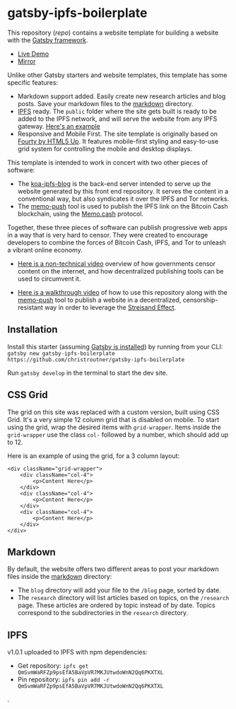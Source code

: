 # gatsby-ipfs-boilerplate

This repository (*repo*) contains a website template for building a website with
the [Gatsby framework](https://www.gatsbyjs.org/).

- [Live Demo](http://troutsblog.com)
- [Mirror](https://ipfs.io/ipfs/QmbG75ohG6oKrnDFiWXVAtTc79pfyELNjZ9cvhYRMyyN2q/)

Unlike other Gatsby starters and website templates, this template has some
specific features:
- Markdown support added. Easily create new research articles and blog posts.
Save your markdown files to the [markdown](./markdown) directory.
- [IPFS](https://ipfs.io) ready. The `public` folder where the site gets built
is ready to be added to the IPFS network, and will serve the website from any
IPFS gateway. [Here's an example](https://ipfs.io/ipfs/QmbG75ohG6oKrnDFiWXVAtTc79pfyELNjZ9cvhYRMyyN2q/)
- Responsive and Mobile First. The site template is originally based
on [Fourty by HTML5 Up](https://github.com/codebushi/gatsby-starter-forty). It
features mobile-first styling and easy-to-use grid system for controlling the
mobile and desktop displays.

This template is intended to work in concert with two other pieces of software:
- The [koa-ipfs-blog](https://github.com/christroutner/koa-ipfs-blog) is the back-end
server intended to serve up the website generated by this front end repository.
It serves the content in a conventional way, but also syndicates it over the
IPFS and Tor networks.
- The [memo-push](https://github.com/christroutner/memo-push) tool is used to
publish the IPFS link on the Bitcoin Cash blockchain, using
the [Memo.cash](https://memo.cash) protocol.

Together, these three pieces of software can publish progressive web apps in a
way that is very hard to censor. They were created to encourage developers to
combine the forces of Bitcoin Cash, IPFS, and Tor to unleash a vibrant online
economy.

- [Here is a non-technical video](https://www.youtube.com/watch?v=RlNVyatwd5M) overview
of how governments censor content on the internet, and how decentralized publishing
tools can be used to circumvent it.

- [Here is a walkthrough video](https://www.youtube.com/watch?v=Ez9YXpu_Chs&t=971s) of
how to use this repository along with
the [memo-push](https://github.com/christroutner/memo-push) tool to publish a
website in a decentralized, censorship-resistant way in order to leverage the
[Streisand Effect](https://en.wikipedia.org/wiki/Streisand_effect).

## Installation

Install this starter
(assuming [Gatsby is installed](https://www.gatsbyjs.org/docs/gatsby-cli/)) by
running from your CLI:
<br/>
`gatsby new gatsby-ipfs-boilerplate https://github.com/christroutner/gatsby-ipfs-boilerplate`

Run `gatsby develop` in the terminal to start the dev site.

## CSS Grid

The grid on this site was replaced with a custom version, built using CSS Grid. It's a very simple 12 column grid that is disabled on mobile. To start using the grid, wrap the desired items with `grid-wrapper`. Items inside the `grid-wrapper` use the class `col-` followed by a number, which should add up to 12.

Here is an example of using the grid, for a 3 column layout:

```
<div className="grid-wrapper">
    <div className="col-4">
        <p>Content Here</p>
    </div>
    <div className="col-4">
        <p>Content Here</p>
    </div>
    <div className="col-4">
        <p>Content Here</p>
    </div>
</div>
```

## Markdown

By default, the website offers two different areas to post your markdown files
inside the [markdown](./markdown) directory:
- The `blog` directory will add your file to the `/blog` page, sorted by date.
- The `research` directory will list articles based on topics, on the
`/research` page. These articles are ordered by topic instead of by date.
Topics correspond to the subdirectories in the `research` directory.

## IPFS
v1.0.1 uploaded to IPFS with npm dependencies:
- Get repository: `ipfs get QmSvmWaRFZp9psEfA5BaVpVR7MKJUtwdoWnN2Qq6PKXTXL`
- Pin repository: `ipfs pin add -r QmSvmWaRFZp9psEfA5BaVpVR7MKJUtwdoWnN2Qq6PKXTXL`

.
